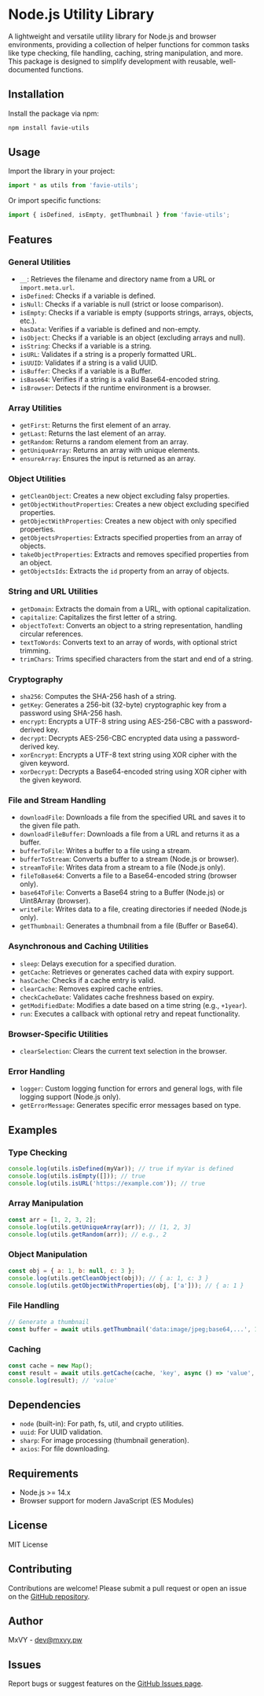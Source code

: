 # Node.js Utility Library

A lightweight and versatile utility library for Node.js and browser environments, providing a collection of helper functions for common tasks like type checking, file handling, caching, string manipulation, and more. This package is designed to simplify development with reusable, well-documented functions.

## Installation

Install the package via npm:

```bash
npm install favie-utils
```

## Usage

Import the library in your project:

```javascript
import * as utils from 'favie-utils';
```

Or import specific functions:

```javascript
import { isDefined, isEmpty, getThumbnail } from 'favie-utils';
```

## Features

### General Utilities
- `__`: Retrieves the filename and directory name from a URL or `import.meta.url`.
- `isDefined`: Checks if a variable is defined.
- `isNull`: Checks if a variable is null (strict or loose comparison).
- `isEmpty`: Checks if a variable is empty (supports strings, arrays, objects, etc.).
- `hasData`: Verifies if a variable is defined and non-empty.
- `isObject`: Checks if a variable is an object (excluding arrays and null).
- `isString`: Checks if a variable is a string.
- `isURL`: Validates if a string is a properly formatted URL.
- `isUUID`: Validates if a string is a valid UUID.
- `isBuffer`: Checks if a variable is a Buffer.
- `isBase64`: Verifies if a string is a valid Base64-encoded string.
- `isBrowser`: Detects if the runtime environment is a browser.

### Array Utilities
- `getFirst`: Returns the first element of an array.
- `getLast`: Returns the last element of an array.
- `getRandom`: Returns a random element from an array.
- `getUniqueArray`: Returns an array with unique elements.
- `ensureArray`: Ensures the input is returned as an array.

### Object Utilities
- `getCleanObject`: Creates a new object excluding falsy properties.
- `getObjectWithoutProperties`: Creates a new object excluding specified properties.
- `getObjectWithProperties`: Creates a new object with only specified properties.
- `getObjectsProperties`: Extracts specified properties from an array of objects.
- `takeObjectProperties`: Extracts and removes specified properties from an object.
- `getObjectsIds`: Extracts the `id` property from an array of objects.

### String and URL Utilities
- `getDomain`: Extracts the domain from a URL, with optional capitalization.
- `capitalize`: Capitalizes the first letter of a string.
- `objectToText`: Converts an object to a string representation, handling circular references.
- `textToWords`: Converts text to an array of words, with optional strict trimming.
- `trimChars`: Trims specified characters from the start and end of a string.

### Cryptography
- `sha256`: Computes the SHA-256 hash of a string.
- `getKey`: Generates a 256-bit (32-byte) cryptographic key from a password using SHA-256 hash.
- `encrypt`: Encrypts a UTF-8 string using AES-256-CBC with a password-derived key.
- `decrypt`: Decrypts AES-256-CBC encrypted data using a password-derived key.
- `xorEncrypt`: Encrypts a UTF-8 text string using XOR cipher with the given keyword.
- `xorDecrypt`: Decrypts a Base64-encoded string using XOR cipher with the given keyword.

### File and Stream Handling
- `downloadFile`: Downloads a file from the specified URL and saves it to the given file path.
- `downloadFileBuffer`: Downloads a file from a URL and returns it as a buffer.
- `bufferToFile`: Writes a buffer to a file using a stream.
- `bufferToStream`: Converts a buffer to a stream (Node.js or browser).
- `streamToFile`: Writes data from a stream to a file (Node.js only).
- `fileToBase64`: Converts a file to a Base64-encoded string (browser only).
- `base64ToFile`: Converts a Base64 string to a Buffer (Node.js) or Uint8Array (browser).
- `writeFile`: Writes data to a file, creating directories if needed (Node.js only).
- `getThumbnail`: Generates a thumbnail from a file (Buffer or Base64).

### Asynchronous and Caching Utilities
- `sleep`: Delays execution for a specified duration.
- `getCache`: Retrieves or generates cached data with expiry support.
- `hasCache`: Checks if a cache entry is valid.
- `clearCache`: Removes expired cache entries.
- `checkCacheDate`: Validates cache freshness based on expiry.
- `getModifiedDate`: Modifies a date based on a time string (e.g., `+1year`).
- `run`: Executes a callback with optional retry and repeat functionality.

### Browser-Specific Utilities
- `clearSelection`: Clears the current text selection in the browser.

### Error Handling
- `logger`: Custom logging function for errors and general logs, with file logging support (Node.js only).
- `getErrorMessage`: Generates specific error messages based on type.

## Examples

### Type Checking
```javascript
console.log(utils.isDefined(myVar)); // true if myVar is defined
console.log(utils.isEmpty([])); // true
console.log(utils.isURL('https://example.com')); // true
```

### Array Manipulation
```javascript
const arr = [1, 2, 3, 2];
console.log(utils.getUniqueArray(arr)); // [1, 2, 3]
console.log(utils.getRandom(arr)); // e.g., 2
```

### Object Manipulation
```javascript
const obj = { a: 1, b: null, c: 3 };
console.log(utils.getCleanObject(obj)); // { a: 1, c: 3 }
console.log(utils.getObjectWithProperties(obj, ['a'])); // { a: 1 }
```

### File Handling
```javascript
// Generate a thumbnail
const buffer = await utils.getThumbnail('data:image/jpeg;base64,...', 100, 80);
```

### Caching
```javascript
const cache = new Map();
const result = await utils.getCache(cache, 'key', async () => 'value', '+1day');
console.log(result); // 'value'
```

## Dependencies
- `node` (built-in): For path, fs, util, and crypto utilities.
- `uuid`: For UUID validation.
- `sharp`: For image processing (thumbnail generation).
- `axios`: For file downloading.

## Requirements
- Node.js >= 14.x
- Browser support for modern JavaScript (ES Modules)

## License
MIT License

## Contributing
Contributions are welcome! Please submit a pull request or open an issue on the [GitHub repository](https://github.com/faviebot/favie-utils#readme).

## Author
MxVY - <dev@mxvy.pw>

## Issues
Report bugs or suggest features on the [GitHub Issues page](https://github.com/faviebot/favie-utils/issues).